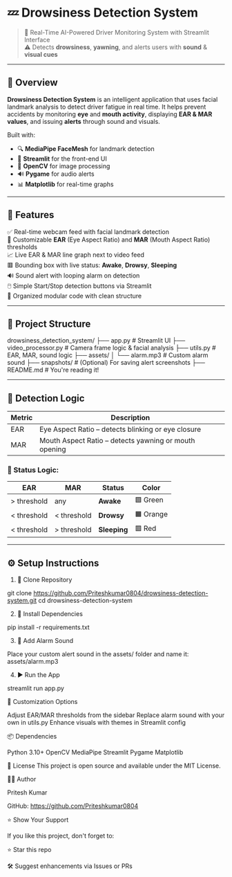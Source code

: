 # 💤 Drowsiness Detection System

> 🚗 Real-Time AI-Powered Driver Monitoring System with Streamlit Interface  
> ⚠️ Detects **drowsiness**, **yawning**, and alerts users with **sound** & **visual cues**

---

## 📌 Overview

**Drowsiness Detection System** is an intelligent application that uses facial landmark analysis to detect driver fatigue in real time. It helps prevent accidents by monitoring **eye** and **mouth activity**, displaying **EAR & MAR values**, and issuing **alerts** through sound and visuals.

Built with:
- 🔍 **MediaPipe FaceMesh** for landmark detection
- 🎨 **Streamlit** for the front-end UI
- 🧠 **OpenCV** for image processing
- 🔊 **Pygame** for audio alerts
- 📊 **Matplotlib** for real-time graphs

---

## 🎯 Features

✅ Real-time webcam feed with facial landmark detection  
🔁 Customizable **EAR** (Eye Aspect Ratio) and **MAR** (Mouth Aspect Ratio) thresholds  
📈 Live EAR & MAR line graph next to video feed  
🟥 Bounding box with live status: **Awake**, **Drowsy**, **Sleeping**  
🔊 Sound alert with looping alarm on detection  
🖱️ Simple Start/Stop detection buttons via Streamlit  
📁 Organized modular code with clean structure

---

## 📁 Project Structure

drowsiness_detection_system/
├── app.py # Streamlit UI
├── video_processor.py # Camera frame logic & facial analysis
├── utils.py # EAR, MAR, sound logic
├── assets/
│ └── alarm.mp3 # Custom alarm sound
├── snapshots/ # (Optional) For saving alert screenshots
├── README.md # You're reading it!



---

## 🧠 Detection Logic

| Metric | Description |
|--------|-------------|
| EAR    | Eye Aspect Ratio – detects blinking or eye closure |
| MAR    | Mouth Aspect Ratio – detects yawning or mouth opening |

### 🔎 Status Logic:
| EAR | MAR | Status     | Color      |
|-----|-----|------------|------------|
| > threshold | any  | **Awake**    | 🟩 Green     |
| < threshold | < threshold | **Drowsy**   | 🟧 Orange    |
| < threshold | > threshold | **Sleeping** | 🟥 Red       |

---

## ⚙️ Setup Instructions

1. 🚀 Clone Repository


git clone https://github.com/Priteshkumar0804/drowsiness-detection-system.git
cd drowsiness-detection-system

2. 🧩 Install Dependencies

pip install -r requirements.txt

3. 🎵 Add Alarm Sound

Place your custom alert sound in the assets/ folder and name it:
assets/alarm.mp3

4. ▶️ Run the App

streamlit run app.py



🔧 Customization Options

Adjust EAR/MAR thresholds from the sidebar
Replace alarm sound with your own in utils.py
Enhance visuals with themes in Streamlit config

📦 Dependencies

Python 3.10+
OpenCV
MediaPipe
Streamlit
Pygame
Matplotlib


📄 License
This project is open source and available under the MIT License.

🙋‍♂️ Author

Pritesh Kumar

GitHub: https://github.com/Priteshkumar0804

⭐ Show Your Support

If you like this project, don't forget to:

⭐ Star this repo

🛠️ Suggest enhancements via Issues or PRs

